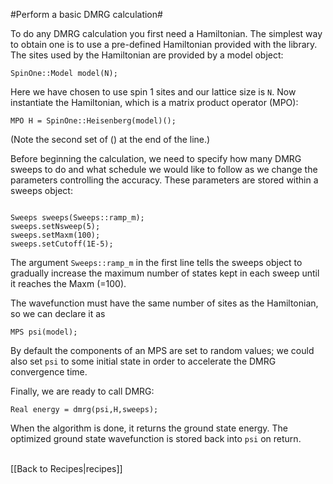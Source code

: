 #Perform a basic DMRG calculation#

To do any DMRG calculation you first need a Hamiltonian. 
The simplest way to obtain one is to 
use a pre-defined Hamiltonian provided with the library. 
The sites used by the Hamiltonian are provided by a model object:

`SpinOne::Model model(N);`

Here we have chosen to use spin 1 sites and our lattice size is `N`.
Now instantiate the Hamiltonian, which is a matrix product operator (MPO):

`MPO H = SpinOne::Heisenberg(model)();`

(Note the second set of () at the end of the line.)

Before beginning the calculation, we need to specify how many DMRG sweeps to do and
what schedule we would like to follow as we change the parameters controlling the accuracy.
These parameters are stored within a sweeps object:

<code>
Sweeps sweeps(Sweeps::ramp_m);
sweeps.setNsweep(5);
sweeps.setMaxm(100);
sweeps.setCutoff(1E-5);
</code>

The argument `Sweeps::ramp_m` in the first line tells the sweeps object to gradually
increase the maximum number of states kept in each sweep until it reaches the Maxm (=100).

The wavefunction must have the same number of sites
as the Hamiltonian, so we can declare it as

`MPS psi(model);`

By default the components of an MPS are set to random values; we could also set `psi`
to some initial state in order to accelerate the DMRG convergence time.

Finally, we are ready to call DMRG:

`Real energy = dmrg(psi,H,sweeps);`

When the algorithm is done, it returns the ground state energy. The optimized ground state
wavefunction is stored back into `psi` on return.



<br>
[[Back to Recipes|recipes]]
